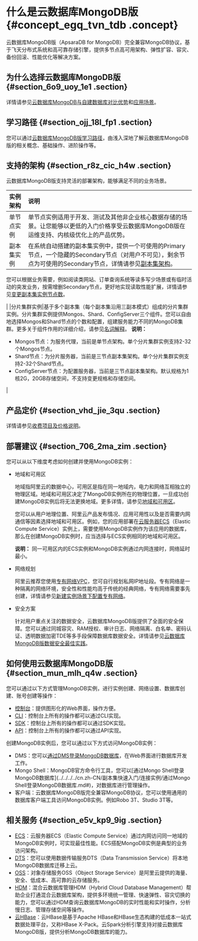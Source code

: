 # 什么是云数据库MongoDB版 {#concept_egq_tvn_tdb .concept}

云数据库MongoDB版（ApsaraDB for MongoDB）完全兼容MongoDB协议，基于飞天分布式系统和高可靠存储引擎，提供多节点高可用架构、弹性扩容、容灾、备份回滚、性能优化等解决方案。

## 为什么选择云数据库MongoDB版 {#section_6o9_uoy_1e1 .section}

详情请参见[云数据库MongoDB与自建数据库对比优势](cn.zh-CN/产品简介/云数据库MongoDB与自建数据库对比优势.md#)和[应用场景](cn.zh-CN/产品简介/应用场景.md#)。

## 学习路径 {#section_ojj_18l_fp1 .section}

您可以通过[云数据库MongoDB版学习路径](https://help.aliyun.com/product/26556.html)，由浅入深地了解云数据库MongoDB版的相关概念、基础操作、进阶操作等。

## 支持的架构 {#section_r8z_cic_h4w .section}

云数据库MongoDB版支持灵活的部署架构，能够满足不同的业务场景。

|实例架构|说明|
|:---|:-|
|单节点实例|单节点实例适用于开发、测试及其他非企业核心数据存储的场景。让您能够以更低的入门价格享受云数据库MongoDB版在运维支持、内核级优化上的产品优势。|
|副本集实例| 在系统自动搭建的副本集实例中，提供一个可使用的Primary节点，一个隐藏的Secondary节点（对用户不可见），剩余节点为可使用的Secondary节点，详情请参见[副本集架构](cn.zh-CN/产品简介/系统架构/副本集架构.md#)。

 您可以根据业务需要，例如阅读类网站、订单查询系统等读多写少场景或有临时活动的突发业务，按需增删Secondary节点，更好地实现读取性能扩展，详情请参见[变更副本集实例节点数](../../../../cn.zh-CN/用户指南/实例管理/变更副本集实例节点数.md#)。

 |
|分片集群实例|基于多个副本集（每个副本集沿用三副本模式）组成的分片集群实例。分片集群实例提供Mongos、Shard、ConfigServer三个组件。您可以自由地选择Mongos和Shard节点的个数和配置，组建服务能力不同的MongoDB集群。更多关于组件作用的详细介绍，请参见[名词解释](cn.zh-CN/产品简介/名词解释.md#)。 **说明：** 

-   Mongos节点：为服务代理，当前是单节点架构。单个分片集群实例支持2-32个Mongos节点。
-   Shard节点：为分片服务器，当前是三节点副本集架构。单个分片集群实例支持2-32个Shard节点。
-   ConfigServer节点：为配置服务器，当前是三节点副本集架构。默认规格为1核2G，20GB存储空间，不支持变更规格和存储空间。

 |

## 产品定价 {#section_vhd_jie_3qu .section}

详情请参见[收费项目及价格说明](../../../../cn.zh-CN/产品定价/收费项目及价格说明.md#)。

## 部署建议 {#section_706_2ma_zim .section}

您可以从以下维度考虑如何创建并使用MongoDB实例：

-   地域和可用区

    地域指阿里云的数据中心，可用区是指在同一地域内，电力和网络互相独立的物理区域。地域和可用区决定了MongoDB实例所在的物理位置，一旦成功创建MongoDB实例后将无法更换地域。更多详情，请参见[地域和可用区](https://help.aliyun.com/document_detail/40654.html)。

    您可以从用户地理位置、阿里云产品发布情况、应用可用性以及是否需要内网通信等因素选择地域和可用区。例如，您的应用部署在[云服务器ECS](https://help.aliyun.com/document_detail/25367.html)（Elastic Compute Service）实例上，需要使用MongoDB实例作为该应用的数据库，那么在创建MongoDB实例时，应当选择与ECS实例相同的地域和可用区。

    **说明：** 同一可用区内的ECS实例和MongoDB实例通过内网连接时，网络延时最小。

-   网络规划

    阿里云推荐您使用[专有网络VPC](https://help.aliyun.com/document_detail/34217.html)，您可自行规划私网IP地址段。专有网络是一种隔离的网络环境，安全性和性能均高于传统的经典网络，专有网络需要事先创建，详情请参见[新建实例场景下配置专有网络](../../../../cn.zh-CN/用户指南/管理网络连接/新建实例场景下配置专有网络.md#)。

-   安全方案

    针对用户重点关注的数据安全，云数据库MongoDB版提供了全面的安全保障。您可以通过同城容灾、RAM授权、审计日志、网络隔离、白名单、密码认证、透明数据加密TDE等多手段保障数据库数据安全。详情请参见[云数据库MongoDB版数据安全最佳实践](../../../../cn.zh-CN/最佳实践/云数据库MongoDB版数据安全最佳实践.md#)。


## 如何使用云数据库MongoDB版 {#section_mun_mlh_q4w .section}

您可以通过以下方式管理MongoDB实例，进行实例创建、网络设置、数据库创建、账号创建等操作：

-   [控制台](https://mongodb.console.aliyun.com/)：提供图形化的Web界面，操作方便。
-   [CLI](https://help.aliyun.com/product/29991.html)：控制台上所有的操作都可以通过CLI实现。
-   [SDK](https://help.aliyun.com/document_detail/62676.html)：控制台上所有的操作都可以通过SDK实现。
-   [API](../../../../cn.zh-CN/API参考/API概览.md#)：控制台上所有的操作都可以通过API实现。

创建MongoDB实例后，您可以通过以下方式访问MongoDB实例：

-   DMS：您可以[通过DMS登录MongoDB数据库](../../../../cn.zh-CN/副本集快速入门/连接实例/通过DMS登录MongoDB数据库.md#)，在Web界面进行数据库开发工作。
-   Mongo Shell：MongoDB官方命令行工具，您可以[通过Mongo Shell登录MongoDB数据库](../../../../cn.zh-CN/副本集快速入门/连接实例/通过Mongo Shell登录MongoDB数据库.md#)，对数据库进行管理操作。
-   客户端：云数据库MongoDB版完全兼容MongoDB协议，您可以使用通用的数据库客户端工具访问MongoDB实例。例如Robo 3T、Studio 3T等。

## 相关服务 {#section_e5v_kp9_9ig .section}

-   [ECS](https://help.aliyun.com/document_detail/25367.html)：云服务器ECS（Elastic Compute Service）通过内网访问同一地域的MongoDB实例时，可实现最佳性能。ECS搭配MongoDB实例是典型的业务访问架构。
-   [DTS](https://help.aliyun.com/document_detail/26592.html)：您可以使用数据传输服务DTS（Data Transmission Service）将本地MongoDB数据库迁移上云。
-   [OSS](https://help.aliyun.com/document_detail/31817.html)：对象存储服务OSS（Object Storage Service）是阿里云提供的海量、安全、低成本、高可靠的云存储服务。
-   [HDM](https://help.aliyun.com/product/63907.html)：混合云数据库管理HDM（Hybrid Cloud Database Management）帮助企业打通混合云数据库架构，提供多环境统一管理、快速弹性、容灾切换的能力，您可以通过HDM查询云数据库MongoDB的实时性能和实时操作，分析慢日志、管理存储空间等操作。
-   [云HBase](https://help.aliyun.com/document_detail/49501.html)：云HBase是基于Apache HBase和HBase生态构建的低成本一站式数据处理平台，又称HBase X-Pack。云Spark分析引擎支持对接云数据库MongoDB版，提供分析MongoDB数据库的能力。

